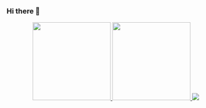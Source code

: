 ### Hi there 👋

<!--
**Absoleme/Absoleme** is a ✨ _special_ ✨ repository because its `README.md` (this file) appears on your GitHub profile.

Here are some ideas to get you started:

- 🔭 I’m currently working on ...
- 🌱 I’m currently learning ...
- 👯 I’m looking to collaborate on ...
- 🤔 I’m looking for help with ...
- 💬 Ask me about ...
- 📫 How to reach me: ...
- 😄 Pronouns: ...
- ⚡ Fun fact: ...
-->

<p align="center">
  <a href="https://github.com/godwinKvg"><img height="180em" src="https://camo.githubusercontent.com/56d522733fdbdd398136dea3002bde5a0ec3d3bf2c6e5a70978b82e047b8bc48/68747470733a2f2f6769746875622d726561646d652d73746174732d65696768742d74686574612e76657263656c2e6170702f6170693f757365726e616d653d676f6477696e4b76672673686f775f69636f6e733d74727565267468656d653d7675652d6461726b26696e636c7564655f616c6c5f636f6d6d6974733d7472756526636f756e745f707269766174653d74727565" data-canonical-src="https://github-readme-stats-eight-theta.vercel.app/api?username=Absoleme&show_icons=true&theme=vue-dark&include_all_commits=true&count_private=true" style="max-width:100%;">
  <img height="180em" src="https://camo.githubusercontent.com/fcea13ecd27dca0b3f471820315c6f22c4c631c11abdeb857ac8db516291128e/68747470733a2f2f6769746875622d726561646d652d73746174732d65696768742d74686574612e76657263656c2e6170702f6170692f746f702d6c616e67732f3f757365726e616d653d676f6477696e4b7667266c61796f75743d636f6d70616374266578636c7564655f6c616e673d6a6176612b72267468656d653d7675652d6461726b" data-canonical-src="https://github-readme-stats-eight-theta.vercel.app/api/top-langs/?username=Absoleme&layout=compact&exclude_lang=java+r&theme=vue-dark" style="max-width:100%;">
</a>
<img src="https://github-readme-stats-eight-theta.vercel.app/api/top-langs/?username=Absoleme&layout=compact&exclude_lang=java+r&theme=vue-dark" />
  </p>
